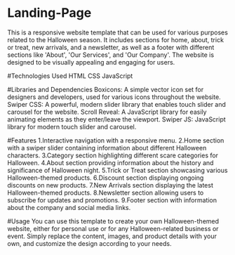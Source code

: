 # Landing-Page
This is a responsive website template that can be used for various purposes related to the Halloween season. It includes sections for home, about, trick or treat, new arrivals, and a newsletter, as well as a footer with different sections like 'About', 'Our Services', and 'Our Company'. The website is designed to be visually appealing and engaging for users.

#Technologies Used
HTML
CSS
JavaScript

#Libraries and Dependencies
Boxicons: A simple vector icon set for designers and developers, used for various icons throughout the website.
Swiper CSS: A powerful, modern slider library that enables touch slider and carousel for the website.
Scroll Reveal: A JavaScript library for easily animating elements as they enter/leave the viewport.
Swiper JS: JavaScript library for modern touch slider and carousel.

#Features
1.Interactive navigation with a responsive menu.
2.Home section with a swiper slider containing information about different Halloween characters.
3.Category section highlighting different scare categories for Halloween.
4.About section providing information about the history and significance of Halloween night.
5.Trick or Treat section showcasing various Halloween-themed products.
6.Discount section displaying ongoing discounts on new products.
7.New Arrivals section displaying the latest Halloween-themed products.
8.Newsletter section allowing users to subscribe for updates and promotions.
9.Footer section with information about the company and social media links.

#Usage
You can use this template to create your own Halloween-themed website, either for personal use or for any Halloween-related business or event. Simply replace the content, images, and product details with your own, and customize the design according to your needs.
